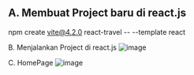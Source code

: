 A. Membuat Project baru di react.js
-
npm create vite@4.2.0 react-travel -- --template react


B. Menjalankan Project di react.js
![image](https://github.com/user-attachments/assets/8086b5c9-6ede-4a0e-8442-49b272042f55)

C. HomePage
![image](https://github.com/user-attachments/assets/45d1ebdd-a5b6-4c74-aeb1-9b41465eb232)
